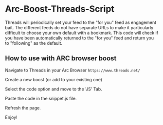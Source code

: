# Arc-Boost-Threads-Script
Threads will periodically set your feed to the "for you" feed as engagement bait. The different feeds do not have separate URLs to make it particularly difficult to choose your own default with a bookmark. This code will check if you have been automatically returned to the "for you" feed and return you to "following" as the default.

## How to use with ARC browser boost
Navigate to Threads in your Arc Browser
```https://www.threads.net/```

Create a new boost (or add to your existing one)

Select the code option and move to the 'JS' Tab.

Paste the code in the snippet.js file.

Refresh the page.

Enjoy!
